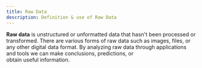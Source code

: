 ```yaml
---
title: Raw Data 
description: Definition & use of Raw Data 
---
```

**Raw data** is unstructured or unformatted data that hasn't been processed or transformed. There are various forms of raw data such as images, files, or any other digital data format. By analyzing raw data through applications and tools we can make conclusions, predictions, or obtain useful information.